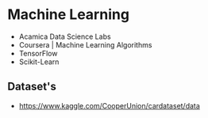# Machine Learning

* Acamica Data Science Labs
* Coursera | Machine Learning Algorithms
* TensorFlow
* Scikit-Learn

## Dataset's

* https://www.kaggle.com/CooperUnion/cardataset/data
